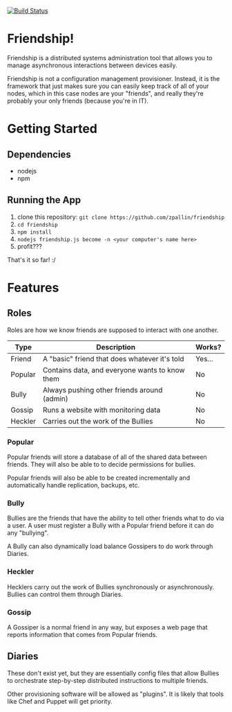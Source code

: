 [![Build Status](https://travis-ci.org/zpallin/friendship.svg?branch=master)](https://travis-ci.org/zpallin/friendship)

# Friendship!

Friendship is a distributed systems administration tool that allows you to manage asynchronous interactions between devices easily.

Friendship is not a configuration management provisioner. Instead, it is the framework that just makes sure you can easily keep track of all of your nodes, which in this case nodes are your "friends", and really they're probably your only friends (because you're in IT).

# Getting Started

## Dependencies

- nodejs
- npm

## Running the App

1. clone this repository: `git clone https://github.com/zpallin/friendship`
2. `cd friendship`
3. `npm install`
4. `nodejs friendship.js become -n <your computer's name here>`
5. profit???

That's it so far! :/

# Features

## Roles

Roles are how we know friends are supposed to interact with one another.

| Type    | Description                                       | Works? |
| ------- | ------------------------------------------------- | ------ |
| Friend  | A "basic" friend that does whatever it's told     | Yes... |
| Popular | Contains data, and everyone wants to know them    | No     | 
| Bully   | Always pushing other friends around (admin)       | No     |
| Gossip  | Runs a website with monitoring data               | No     |
| Heckler | Carries out the work of the Bullies               | No     |

### Popular  

Popular friends will store a database of all of the shared data between friends. They will also be able to to decide permissions for bullies.

Popular friends will also be able to be created incrementally and automatically handle replication, backups, etc.

### Bully

Bullies are the friends that have the ability to tell other friends what to do via a user. A user must register a Bully with a Popular friend before it can do any "bullying". 

A Bully can also dynamically load balance Gossipers to do work through Diaries.

### Heckler

Hecklers carry out the work of Bullies synchronously or asynchronously. Bullies can control them through Diaries.

### Gossip

A Gossiper is a normal friend in any way, but exposes a web page that reports information that comes from Popular friends.

## Diaries

These don't exist yet, but they are essentially config files that allow Bullies to orchestrate step-by-step distributed instructions to multiple friends. 

Other provisioning software will be allowed as "plugins". It is likely that tools like Chef and Puppet will get priority.

